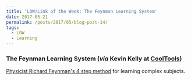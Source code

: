 ```yaml
---
title: 'LOW/Link of the Week: The Feynman Learning System'
date: 2017-05-21
permalink: /posts/2017/05/blog-post-14/
tags:
  - LOW
  - Learning
---
```


### The Feynman Learning System (*via* Kevin Kelly at [CoolTools](http://kk.org/cooltools))

[Physicist Richard Feynman's 4 step method](https://curiosity.com/topics/learn-anything-in-four-steps-with-the-feynman-technique-curiosity/) for learning complex subjects.
